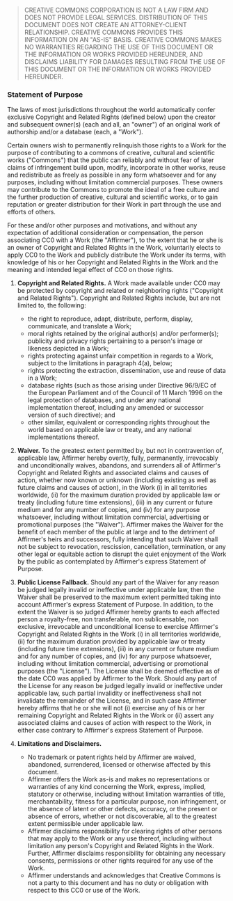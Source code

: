 > CREATIVE COMMONS CORPORATION IS NOT A LAW FIRM AND DOES NOT PROVIDE LEGAL SERVICES. DISTRIBUTION
> OF THIS DOCUMENT DOES NOT CREATE AN ATTORNEY-CLIENT RELATIONSHIP. CREATIVE COMMONS PROVIDES THIS
> INFORMATION ON AN "AS-IS" BASIS. CREATIVE COMMONS MAKES NO WARRANTIES REGARDING THE USE OF THIS
> DOCUMENT OR THE INFORMATION OR WORKS PROVIDED HEREUNDER, AND DISCLAIMS LIABILITY FOR DAMAGES
> RESULTING FROM THE USE OF THIS DOCUMENT OR THE INFORMATION OR WORKS PROVIDED HEREUNDER.

### Statement of Purpose

The laws of most jurisdictions throughout the world automatically confer exclusive Copyright and
Related Rights (defined below) upon the creator and subsequent owner(s) (each and all, an "owner")
of an original work of authorship and/or a database (each, a "Work").

Certain owners wish to permanently relinquish those rights to a Work for the purpose of contributing
to a commons of creative, cultural and scientific works ("Commons") that the public can reliably and
without fear of later claims of infringement build upon, modify, incorporate in other works, reuse
and redistribute as freely as possible in any form whatsoever and for any purposes, including
without limitation commercial purposes. These owners may contribute to the Commons to promote the
ideal of a free culture and the further production of creative, cultural and scientific works, or to
gain reputation or greater distribution for their Work in part through the use and efforts of
others.

For these and/or other purposes and motivations, and without any expectation of additional
consideration or compensation, the person associating CC0 with a Work (the "Affirmer"), to the
extent that he or she is an owner of Copyright and Related Rights in the Work, voluntarily elects to
apply CC0 to the Work and publicly distribute the Work under its terms, with knowledge of his or her
Copyright and Related Rights in the Work and the meaning and intended legal effect of CC0 on those
rights.

1. **Copyright and Related Rights.** A Work made available under CC0 may be protected by copyright
   and related or neighboring rights ("Copyright and Related Rights"). Copyright and Related Rights
   include, but are not limited to, the following:

   - the right to reproduce, adapt, distribute, perform, display, communicate, and translate a Work;
   - moral rights retained by the original author(s) and/or performer(s); publicity and privacy
     rights pertaining to a person's image or likeness depicted in a Work;
   - rights protecting against unfair competition in regards to a Work, subject to the limitations
     in paragraph 4(a), below;
   - rights protecting the extraction, dissemination, use and reuse of data in a Work;
   - database rights (such as those arising under Directive 96/9/EC of the European Parliament and
     of the Council of 11 March 1996 on the legal protection of databases, and under any national
     implementation thereof, including any amended or successor version of such directive); and
   - other similar, equivalent or corresponding rights throughout the world based on applicable law
     or treaty, and any national implementations thereof.

2. **Waiver.** To the greatest extent permitted by, but not in contravention of, applicable law,
   Affirmer hereby overtly, fully, permanently, irrevocably and unconditionally waives, abandons,
   and surrenders all of Affirmer's Copyright and Related Rights and associated claims and causes of
   action, whether now known or unknown (including existing as well as future claims and causes of
   action), in the Work (i) in all territories worldwide, (ii) for the maximum duration provided by
   applicable law or treaty (including future time extensions), (iii) in any current or future
   medium and for any number of copies, and (iv) for any purpose whatsoever, including without
   limitation commercial, advertising or promotional purposes (the "Waiver"). Affirmer makes the
   Waiver for the benefit of each member of the public at large and to the detriment of Affirmer's
   heirs and successors, fully intending that such Waiver shall not be subject to revocation,
   rescission, cancellation, termination, or any other legal or equitable action to disrupt the
   quiet enjoyment of the Work by the public as contemplated by Affirmer's express Statement of
   Purpose.

3. **Public License Fallback.** Should any part of the Waiver for any reason be judged legally
   invalid or ineffective under applicable law, then the Waiver shall be preserved to the maximum
   extent permitted taking into account Affirmer's express Statement of Purpose. In addition, to the
   extent the Waiver is so judged Affirmer hereby grants to each affected person a royalty-free, non
   transferable, non sublicensable, non exclusive, irrevocable and unconditional license to exercise
   Affirmer's Copyright and Related Rights in the Work (i) in all territories worldwide, (ii) for
   the maximum duration provided by applicable law or treaty (including future time extensions),
   (iii) in any current or future medium and for any number of copies, and (iv) for any purpose
   whatsoever, including without limitation commercial, advertising or promotional purposes (the
   "License"). The License shall be deemed effective as of the date CC0 was applied by Affirmer to
   the Work. Should any part of the License for any reason be judged legally invalid or ineffective
   under applicable law, such partial invalidity or ineffectiveness shall not invalidate the
   remainder of the License, and in such case Affirmer hereby affirms that he or she will not (i)
   exercise any of his or her remaining Copyright and Related Rights in the Work or (ii) assert any
   associated claims and causes of action with respect to the Work, in either case contrary to
   Affirmer's express Statement of Purpose.

4. **Limitations and Disclaimers.**

   - No trademark or patent rights held by Affirmer are waived, abandoned, surrendered, licensed or
     otherwise affected by this document.
   - Affirmer offers the Work as-is and makes no representations or warranties of any kind
     concerning the Work, express, implied, statutory or otherwise, including without limitation
     warranties of title, merchantability, fitness for a particular purpose, non infringement, or
     the absence of latent or other defects, accuracy, or the present or absence of errors, whether
     or not discoverable, all to the greatest extent permissible under applicable law.
   - Affirmer disclaims responsibility for clearing rights of other persons that may apply to the
     Work or any use thereof, including without limitation any person's Copyright and Related Rights
     in the Work. Further, Affirmer disclaims responsibility for obtaining any necessary consents,
     permissions or other rights required for any use of the Work.
   - Affirmer understands and acknowledges that Creative Commons is not a party to this document and
     has no duty or obligation with respect to this CC0 or use of the Work.

